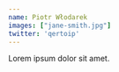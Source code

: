 ```yaml
---
name: Piotr Włodarek
images: ["jane-smith.jpg"]
twitter: 'qertoip'
---
```


Lorem ipsum dolor sit amet.
